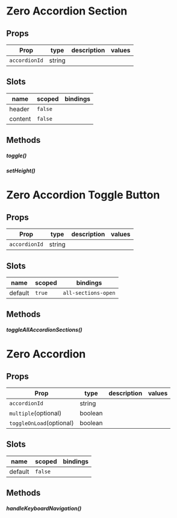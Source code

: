 
# Zero Accordion Section




## Props

| Prop | type | description | values |
| ---- | ---- | ----------- | ------ |
| `accordionId` | string |  |  |

## Slots

| name | scoped | bindings |
| ---- | ------ | -------- |
| header | `false` |  |
| content | `false` |  |

## Methods

##### toggle()

##### setHeight()

# Zero Accordion Toggle Button




## Props

| Prop | type | description | values |
| ---- | ---- | ----------- | ------ |
| `accordionId` | string |  |  |

## Slots

| name | scoped | bindings |
| ---- | ------ | -------- |
| default | `true` | `all-sections-open` |

## Methods

##### toggleAllAccordionSections()

# Zero Accordion




## Props

| Prop | type | description | values |
| ---- | ---- | ----------- | ------ |
| `accordionId` | string |  |  |
| `multiple`<span>(optional)</span> | boolean |  |  |
| `toggleOnLoad`<span>(optional)</span> | boolean |  |  |

## Slots

| name | scoped | bindings |
| ---- | ------ | -------- |
| default | `false` |  |

## Methods

##### handleKeyboardNavigation()
